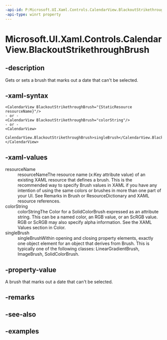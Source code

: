 ```yaml
---
-api-id: P:Microsoft.UI.Xaml.Controls.CalendarView.BlackoutStrikethroughBrush
-api-type: winrt property
---
```


# Microsoft.UI.Xaml.Controls.CalendarView.BlackoutStrikethroughBrush

<!--
public Microsoft.UI.Xaml.Media.Brush BlackoutStrikethroughBrush { get; set; }
-->


## -description

Gets or sets a brush that marks out a date that can't be selected.

## -xaml-syntax

```xaml
<CalendarView BlackoutStrikethroughBrush="{StaticResource resourceName}"/>
- or -
<CalendarView BlackoutStrikethroughBrush="colorString"/>
- or -
<CalendarView>
  CalendarView.BlackoutStrikethroughBrush>singleBrush</CalendarView.BlackoutStrikethroughBrush>
</CalendarView>

```

## -xaml-values

<dl><dt>resourceName</dt><dd>resourceNameThe resource name (x:Key attribute value) of an existing XAML resource that defines a brush. This is the recommended way to specify Brush values in XAML if you have any intention of using the same colors or brushes in more than one part of your UI. See Remarks in Brush or ResourceDictionary and XAML resource references.</dd>
<dt>colorString</dt><dd>colorStringThe Color for a SolidColorBrush expressed as an attribute string. This can be a named color, an RGB value, or an ScRGB value. RGB or ScRGB may also specify alpha information. See the XAML Values section in Color.</dd>
<dt>singleBrush</dt><dd>singleBrushWithin opening and closing property elements, exactly one object element for an object that derives from Brush. This is typically one of the following classes: LinearGradientBrush, ImageBrush, SolidColorBrush.</dd>
</dl>

## -property-value

A brush that marks out a date that can't be selected.

## -remarks

## -see-also

## -examples


